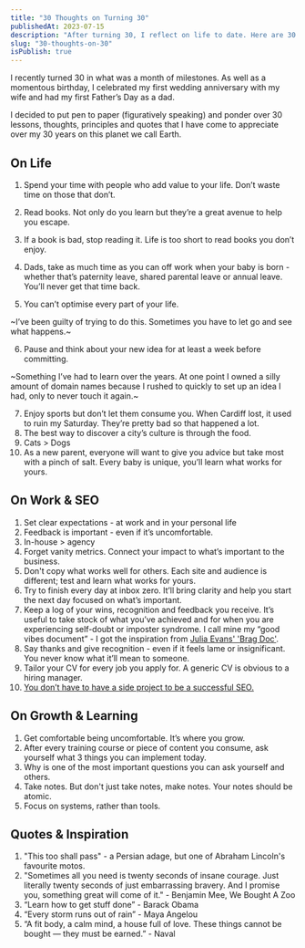 ```yaml
---
title: "30 Thoughts on Turning 30"
publishedAt: 2023-07-15
description: "After turning 30, I reflect on life to date. Here are 30 thoughts on life, work and growth."
slug: "30-thoughts-on-30"
isPublish: true
---
```


I recently turned 30  in what was a  month of milestones. As well as a momentous birthday, I celebrated my first wedding anniversary with my wife and had my first Father’s Day as a dad.

I decided to put pen to paper (figuratively speaking) and ponder over 30 lessons, thoughts, principles and quotes that I  have come to appreciate over my 30 years on this planet we call Earth.

## On Life 

1. Spend your time with people who add value to your life. Don’t waste time on those that don’t.

2. Read books. Not only do you learn but they’re a great avenue to help you escape.

3. If a book is bad, stop reading it. Life is too short to read books you don’t enjoy.
4. Dads, take as much time as you can off work when your baby is born - whether that’s paternity leave, shared parental leave or annual leave. You’ll never get that time back.
5. You can’t optimise every part of your life.

~I’ve been guilty of trying to do this. Sometimes you have to let go and see what happens.~

6. Pause and think about your new idea for at least a week before committing.

~Something I’ve had to learn over the years. At one point I owned a silly amount of domain names because I rushed to quickly to set up an idea I had, only to never touch it again.~

7. Enjoy sports but don’t let them consume you. When Cardiff lost, it used to ruin my Saturday. They’re pretty bad so that happened a lot.
8. The best way to discover a city’s culture is through the food.
9. Cats > Dogs
10. As a new parent, everyone will want to give you advice but take most with a pinch of salt. Every baby is unique, you’ll learn what works for yours.

## On Work & SEO 
1. Set clear expectations - at work and in your personal life
2. Feedback is important - even if it’s uncomfortable.
3. In-house > agency
4. Forget vanity metrics. Connect your impact  to what’s important to the business.
5. Don't copy what works well for others. Each site and audience is different; test and learn what works for yours.
6. Try to finish every day at inbox zero. It’ll bring clarity and help you start the next day focused on what’s important.
7. Keep a log of your wins, recognition and feedback you receive. It’s useful to take stock of what you’ve achieved and for when you are experiencing self-doubt or imposter syndrome. I call mine my “good vibes document” - I got the inspiration from [Julia Evans' 'Brag Doc'](https://jvns.ca/blog/brag-documents/).
8. Say thanks and give recognition - even if it feels lame or insignificant. You never know what it’ll mean to someone.
9. Tailor your CV for every job you apply for. A generic CV is obvious to a hiring manager.
10. [You don’t have to have a side project to be a successful SEO.](https://scott-salter.com/posts/side-project-successful-seo/)

## On Growth & Learning

1. Get comfortable being uncomfortable. It’s where you grow.
2. After every training course or piece of content you consume, ask yourself what 3 things you can implement today.
3. Why is one of the most important questions you can ask yourself and others.
4. Take notes. But don't just take notes, make notes. Your notes should be atomic.
5. Focus on systems, rather than tools.

## Quotes & Inspiration

1. "This too shall pass" - a Persian adage, but one of Abraham Lincoln's favourite motos.
2. "Sometimes all you need is twenty seconds of insane courage. Just literally twenty seconds of just embarrassing bravery. And I promise you, something great will come of it." - Benjamin Mee, We Bought A Zoo
3. “Learn how to get stuff done” - Barack Obama
4. “Every storm runs out of rain” - Maya Angelou
5. “A fit body, a calm mind, a house full of love. These things cannot be bought — they must be earned.” - Naval